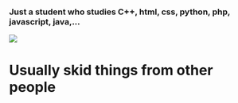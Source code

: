 ### Just a student who studies C++, html, css, python, php, javascript, java,...

<img src="https://github-readme-stats.vercel.app/api?username=ndkcuber&show_icons=true&theme=radical"></img>

<h1>Usually skid things from other people</h1>





<!---
ndkcuber/ndkcuber is a ✨ special ✨ repository because its `README.md` (this file) appears on your GitHub profile.
You can click the Preview link to take a look at your changes.
--->
